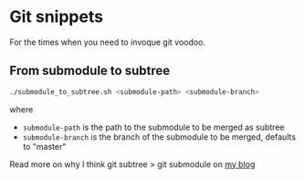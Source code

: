 # Git snippets

For the times when you need to invoque git voodoo.

## From submodule to subtree

```bash
./submodule_to_subtree.sh <submodule-path> <submodule-branch>
```

where
- `submodule-path` is the path to the submodule to be merged as subtree
- `submodule-branch` is the branch of the submodule to be merged, defaults to "master"

Read more on why I think git subtree > git submodule on [my blog](https://www.syrianspock.com/software/2018/12/27/submodule-to-subtree-road-to-monorepo/)
